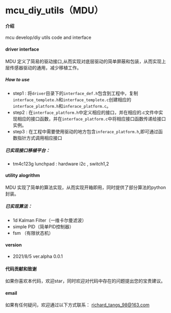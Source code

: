 # mcu_diy_utils（MDU）

#### 介绍
mcu develop/diy utils code and interface


#### driver interface
 MDU 定义了简易的驱动接口,从而实现对底层驱动的简单屏蔽和包装，从而实现上层传感器驱动的通用，减少移植工作。
 
##### How to use
 - step1 : 将`driver`目录下的`interface_def.h`包含到工程中，复制`interface_templete.h`和`interface_templete.c`创建相应的`interface_platform.h`和`inferace_platform.c`。
 - step2 : 在`interface_platform.h`中定义相应的接口，并在相应的.c文件中实现相应的接口函数，并在`interface_platform.c`中将相应接口函数传递给接口实例。
 - step3 : 在工程中需要使用驱动的地方包含`inferace_platform.h`,即可通过函数指针方式调用相应接口


##### 已实现接口移植平台：
- tm4c123g lunchpad : hardware i2c , switch1,2


#### utility alogrithm
MDU 实现了简单的算法实现，从而实现开箱即用，同时提供了部分算法的python封装。

##### 已实现算法：
- 1d Kalman Filter（一维卡尔曼滤波）
- simple PID（简单PID控制器）
- fsm （有限状态机）

#### version
- 2021/8/5 ver.alpha 0.0.1

#### 代码贡献和致谢

如果你喜欢本代码，欢迎star，同时欢迎对代码中存在的问题提出您的宝贵建议。

#### email
如果有任何疑问，欢迎通过以下方式联系：
    richard_tangs_98@163.com